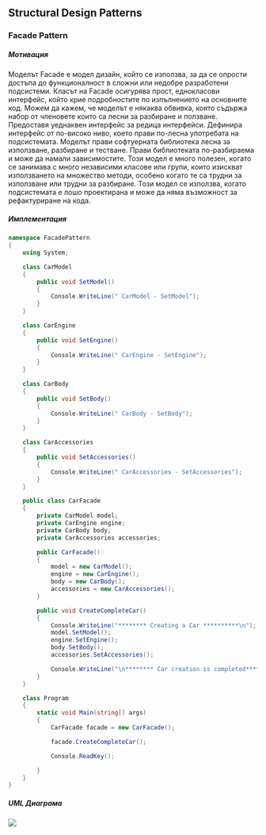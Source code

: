 ## Structural Design Patterns

### **Facade Pattern** ###

##### Мотивация
Моделът Facade е модел дизайн, който се използва, за да се опрости достъпа до функционалност в сложни или недобре разработени подсистеми.
Класът на Facade осигурява прост, еднокласови интерфейс, който крие подробностите по изпълнението на основните код.
Можем да кажем, че моделът е някаква обвивка, която съдържа набор от членовете които са лесни за разбиране и ползване.
Предоставя уеднаквен интерфейс за редица интерфейси. Дефинира интерфейс от по-високо ниво, което прави по-лесна употребата на подсистемата.
Моделът прави софтуерната библиотека лесна за използване, разбиране и тестване. Прави библиотеката по-разбираема и може да намали зависимостите. 
Този модел е много полезен, когато се занимава с много независими класове или групи, които изискват използването на множество методи, особено когато те са трудни за използване или трудни за разбиране.
Този модел се използва, когато подсистемата е лошо проектирана и може да няма възможност за рефактуриране на кода.

##### Имплементация

```c#    
namespace FacadePattern
{
    using System;

    class CarModel
    {
        public void SetModel()
        {
            Console.WriteLine(" CarModel - SetModel");
        }
    }

    class CarEngine
    {
        public void SetEngine()
        {
            Console.WriteLine(" CarEngine - SetEngine");
        }
    }

    class CarBody
    {
        public void SetBody()
        {
            Console.WriteLine(" CarBody - SetBody");
        }
    }

    class CarAccessories
    {
        public void SetAccessories()
        {
            Console.WriteLine(" CarAccessories - SetAccessories");
        }
    }

    public class CarFacade
    {
        private CarModel model;
        private CarEngine engine;
        private CarBody body;
        private CarAccessories accessories;

        public CarFacade()
        {
            model = new CarModel();
            engine = new CarEngine();
            body = new CarBody();
            accessories = new CarAccessories();
        }

        public void CreateCompleteCar()
        {
            Console.WriteLine("******** Creating a Car **********\n");
            model.SetModel();
            engine.SetEngine();
            body.SetBody();
            accessories.SetAccessories();

            Console.WriteLine("\n******** Car creation is completed**********");
        }
    }

    class Program
    {
        static void Main(string[] args)
        {
            CarFacade facade = new CarFacade();

            facade.CreateCompleteCar();

            Console.ReadKey();

        }
    }
}
```

##### UML Диаграма

![](https://upload.wikimedia.org/wikipedia/en/5/57/Example_of_Facade_design_pattern_in_UML.png)
